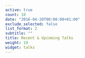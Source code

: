 ```yaml
---
active: true
count: 10
date: "2016-04-20T00:00:00+01:00"
exclude_selected: false
list_format: 2
subtitle: ""
title: Recent & Upcoming Talks
weight: 19
widget: talks
---
```


